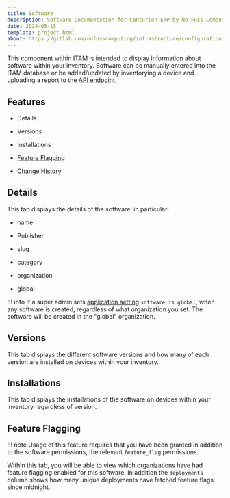 ```yaml
---
title: Software
description: Software Documentation for Centurion ERP by No Fuss Computing
date: 2024-05-15
template: project.html
about: https://gitlab.com/nofusscomputing/infrastructure/configuration-management/centurion_erp
---
```


This component within ITAM is intended to display information about software within your inventory. Software can be manually entered into the ITAM database or be added/updated by inventorying a device and uploading a report to the [API endpoint](../api.md#inventory-reports).


## Features

- Details

- Versions

- Installations

- [Feature Flagging](../devops/feature_flags.md)

- [Change History](../index.md#history)


## Details

This tab displays the details of the software, in particular:

- name

- Publisher

- slug

- category

- organization

- global

!!! info
    If a super admin sets [application setting](../settings/app_settings.md#global-software) `software is global`, when any software is created, regardless of what organization you set. The software will be created in the "global" organization.


## Versions

This tab displays the different software versions and how many of each version are installed on devices within your inventory.


## Installations

This tab displays the installations of the software on devices within your inventory regardless of version.


## Feature Flagging

!!! note
    Usage of this feature requires that you have been granted in addition to the software permissions, the relevant `feature_flag` permissions.

Within this tab, you will be able to view which organizations have had feature flagging enabled for this software. In addition the `deployments` column shows how many unique deployments have fetched feature flags since midnight.
